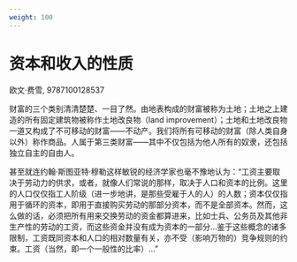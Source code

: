 ```yaml
---
weight: 100
---
```

# 资本和收入的性质

欧文·费雪, 9787100128537

财富的三个类别清清楚楚、一目了然。由地表构成的财富被称为土地；土地之上建造的所有固定建筑物被称作土地改良物（land improvement）；土地和土地改良物一道又构成了不可移动的财富——不动产。我们将所有可移动的财富（除人类自身以外）称作商品。人属于第三类财富——其中不仅包括为他人所有的奴隶，还包括独立自主的自由人。

甚至就连约翰·斯图亚特·穆勒这样敏锐的经济学家也毫不豫地认为：“工资主要取决于劳动力的供求，或者，就像人们常说的那样，取决于人口和资本的比例。这里的人口仅仅指工人阶级（进一步地讲，是那些受雇于人的人）的人数；资本仅仅指用于循环的资本，即用于直接购买劳动的那部分资本，而不是全部资本。然而，这么做的话，必须把所有用来交换劳动的资金都算进来，比如士兵、公务员及其他非生产性的劳动的工资，而这些资金并没有成为资本的一部分…鉴于这些概念的诸多限制，工资既同资本和人口的相对数量有关，亦不受（影响万物的）竞争规则的约束。工资（当然，即一个一般性的比率）…”